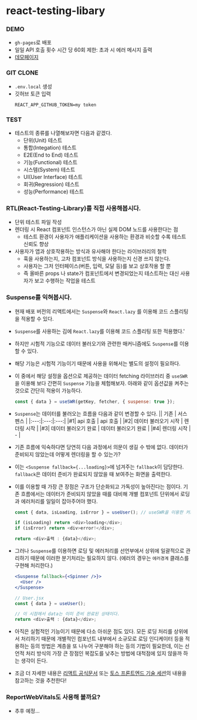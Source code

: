 # react-testing-libary

### DEMO

- `gh-pages`로 배포
- 일일 API 호출 횟수 시간 당 60회 제한: 초과 시 에러 메시지 출력
- [데모페이지](https://kangyeollee.github.io/React-Testing-Library/)

### GIT CLONE

- `.env.local` 생성
- 깃허브 토큰 입력
  ```
  REACT_APP_GITHUB_TOKEN=my token
  ```

### TEST

- 테스트의 종류를 나열해보자면 다음과 같겠다.
  - 단위(Unit) 테스트
  - 통합(Integation) 테스트
  - E2E(End to End) 테스트
  - 기능(Functional) 테스트
  - 시스템(System) 테스트
  - UI(User Interface) 테스트
  - 회귀(Regression) 테스트
  - 성능(Performance) 테스트

### RTL(React-Testing-Library)를 직접 사용해봅시다.

- 단위 테스트 파일 작성
- 렌더링 시 React 컴포넌트 인스턴스가 아닌 실제 DOM 노드를 사용한다는 점
  - 테스트 환경이 사용자가 애플리케이션을 사용하는 환경과 비슷할 수록 테스트 신뢰도 향상
- 사용자가 앱과 상호작용하는 방식과 유사해야 한다는 라이브러리의 철학
  - 훅을 사용하는지, 고차 컴포넌트 방식을 사용하는지 신경 쓰지 않는다.
  - 사용자는 그저 인터페이스(버튼, 입력, 모달 등)를 보고 상호작용 할 뿐
  - 즉 올바른 props 나 state가 컴포넌트에서 변경되었는지 테스트하는 대신 사용자가 보고 수행하는 작업을 테스트

### Suspense를 익혀봅시다.

- 현재 배포 버전의 리액트에서는 `Suspense`와 `React.lazy` 를 이용해 코드 스플리팅을 적용할 수 있다.
- `Suspense`를 사용하는 김에 `React.lazy`를 이용해 코드 스플리팅 또한 적용했다.'
- 하지만 시험적 기능으로 데이터 불러오기와 관련한 매커니즘에도 `Suspense`를 이용할 수 있다.
- 해당 기능은 시험적 기능이기 때문에 사용을 위해서는 별도의 설정이 필요하다.
- 이 중에서 해당 설정을 옵션으로 제공하는 데이터 fetching 라이브러리 중 `useSWR`을 이용해 보다 간편히 `Suspense` 기능을 체험해보자. 아래와 같이 옵션값을 켜주는 것으로 간단히 적용이 가능하다.
  ```js
  const { data } = useSWR(getKey, fetcher, { suspense: true });
  ```
- `Suspense`는 데이터를 불러오는 흐름을 다음과 같이 변경할 수 있다.
  || 기존 | 서스펜스 |
  |:---:|:---:|:---:|
  |#1| api 호출 | api 호출 |
  |#2| 데이터 불러오기 시작 | 렌더링 시작 |
  |#3| 데이터 불러오기 완료 | 데이터 불러오기 완료 |
  |#4| 렌더링 시작 | - |
- 기존 흐름에 익숙하다면 당연히 다음 과정에서 의문이 생길 수 밖에 없다. 데이터가 준비되지 않았는데 어떻게 렌더링을 할 수 있는가?
- 이는 `<Suspense fallback={...loading}>`에 넘겨주는 `fallback`이 담당한다. `fallback`은 데이터 준비가 완료되지 않았을 때 보여주는 화면을 출력한다.
- 이를 이용할 때 가장 큰 장점은 구조가 단순화되고 가독성이 높아진다는 점이다. 기존 흐름에서는 데이터가 준비되지 않았을 때를 대비해 개별 컴포넌트 단위에서 로딩과 에러처리를 일일이 잡아주어야 했다.

  ```js
  const { data, isLoading, isError } = useUser(); // useSWR을 이용한 커스텀 훅이라고 가정

  if (isLoading) return <div>loading</div>;
  if (isError) return <div>error!</div>;

  return <div>출력 : {data}</div>;
  ```

- 그러나 `Suspense`를 이용하면 로딩 및 에러처리를 선언부에서 상위에 일괄적으로 관리하기 때문에 이러한 분기처리는 필요하지 않다. (에러의 경우는 `에러경계` 클래스를 구현해 처리한다.)

  ```jsx
  <Suspense fallback={<Spinner />}>
    <User />
  </Suspense>
  ```

  ```js
  // User.jsx
  const { data } = useUser();

  // 이 시점에서 data는 이미 준비 완료된 상태이다.
  return <div>출력 : {data}</div>;
  ```

- 아직은 실험적인 기능이기 때문에 다소 아쉬운 점도 있다. 모든 로딩 처리를 상위에서 처리하기 때문에 개별적인 컴포넌트 내부에서 소규모로 로딩 인디케이터 등을 적용하는 등의 방법은 계층을 또 나누어 구분해야 하는 등의 기법이 필요한데, 이는 선언적 처리 방식의 가장 큰 장점인 복잡도를 낮추는 방법에 대척점에 있지 않을까 하는 생각이 든다.
- 조금 더 자세한 내용은 [리액트 공식문서](https://ko.reactjs.org/docs/concurrent-mode-suspense.html) 또는 [토스 프론트엔드 기술 세션](https://toss.im/slash-21/sessions/3-1)의 내용을 참고하는 것을 추천한다!

### ReportWebVitals도 사용해 볼까요?

- 추후 예정...
